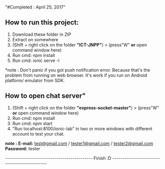 "#Completed : April 25, 2017"



## How to run this project:

1. Download these folder in ZIP
2. Extract on somewhere
3. (Shift + right click on the folder **"ICT-JNPP"**) > (press"W" **or** open command window here)
4. Run cmd: npm install
5. Run cmd: ionic serve -l


*note : Don't panic if you got push notification error. Because that's the problem from running on web browser.
It's work if you run on Android platform/ emulator from SDK.


## How to open chat server"

1. (Shift + right click on the folder **"express-socket-master"**) > (press"W" **or** open command window here)
2. Run cmd: npm install
3. Run cmd: npm start
4. "Run localhost:8100/ionic-lab" in two or more windows with different account to test your chat.


**note :** **E-mail:** test@gmail.com / tester1@gmail.com / tester2@gmail.com  **Password:** tester 

--------------------------------------------   Finish :D ---------------------------------------------
